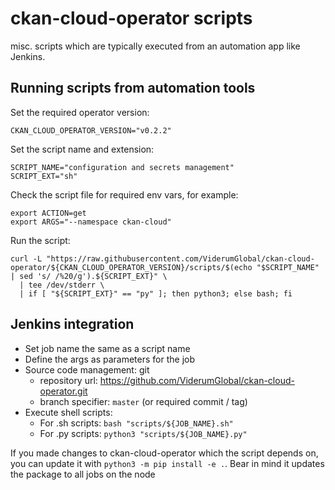 # ckan-cloud-operator scripts

misc. scripts which are typically executed from an automation app like Jenkins.

## Running scripts from automation tools

Set the required operator version:

```
CKAN_CLOUD_OPERATOR_VERSION="v0.2.2"
```

Set the script name and extension:

```
SCRIPT_NAME="configuration and secrets management"
SCRIPT_EXT="sh"
```

Check the script file for required env vars, for example:

```
export ACTION=get
export ARGS="--namespace ckan-cloud"
```

Run the script:

```
curl -L "https://raw.githubusercontent.com/ViderumGlobal/ckan-cloud-operator/${CKAN_CLOUD_OPERATOR_VERSION}/scripts/$(echo "$SCRIPT_NAME" | sed 's/ /%20/g').${SCRIPT_EXT}" \
  | tee /dev/stderr \
  | if [ "${SCRIPT_EXT}" == "py" ]; then python3; else bash; fi
```

## Jenkins integration

* Set job name the same as a script name
* Define the args as parameters for the job
* Source code management: git
  * repository url: https://github.com/ViderumGlobal/ckan-cloud-operator.git
  * branch specifier: `master` (or required commit / tag)
* Execute shell scripts:
  * For .sh scripts:
    `bash "scripts/${JOB_NAME}.sh"`
  * For .py scripts:
    `python3 "scripts/${JOB_NAME}.py"`

If you made changes to ckan-cloud-operator which the script depends on, you can update it with `python3 -m pip install -e .`.
Bear in mind it updates the package to all jobs on the node

